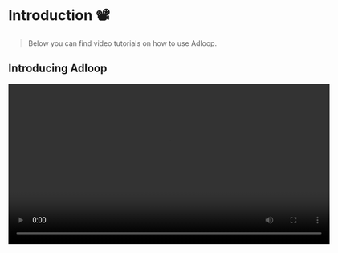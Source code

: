 # Introduction 📽

> Below you can find video tutorials on how to use Adloop.

##  Introducing Adloop
<video width="640" controls>
  <source src="https://www.youtube.com/watch?v=UTmafJrDreU&list=PLQ4YExrLQZJK_n0ICcYT5ijp1bY743qYP&index=1" type="video/mp4">
</video>